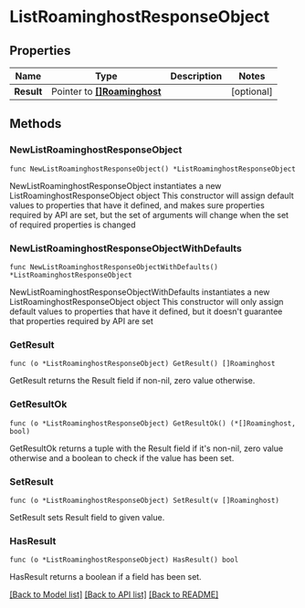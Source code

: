 # ListRoaminghostResponseObject

## Properties

Name | Type | Description | Notes
------------ | ------------- | ------------- | -------------
**Result** | Pointer to [**[]Roaminghost**](Roaminghost.md) |  | [optional] 

## Methods

### NewListRoaminghostResponseObject

`func NewListRoaminghostResponseObject() *ListRoaminghostResponseObject`

NewListRoaminghostResponseObject instantiates a new ListRoaminghostResponseObject object
This constructor will assign default values to properties that have it defined,
and makes sure properties required by API are set, but the set of arguments
will change when the set of required properties is changed

### NewListRoaminghostResponseObjectWithDefaults

`func NewListRoaminghostResponseObjectWithDefaults() *ListRoaminghostResponseObject`

NewListRoaminghostResponseObjectWithDefaults instantiates a new ListRoaminghostResponseObject object
This constructor will only assign default values to properties that have it defined,
but it doesn't guarantee that properties required by API are set

### GetResult

`func (o *ListRoaminghostResponseObject) GetResult() []Roaminghost`

GetResult returns the Result field if non-nil, zero value otherwise.

### GetResultOk

`func (o *ListRoaminghostResponseObject) GetResultOk() (*[]Roaminghost, bool)`

GetResultOk returns a tuple with the Result field if it's non-nil, zero value otherwise
and a boolean to check if the value has been set.

### SetResult

`func (o *ListRoaminghostResponseObject) SetResult(v []Roaminghost)`

SetResult sets Result field to given value.

### HasResult

`func (o *ListRoaminghostResponseObject) HasResult() bool`

HasResult returns a boolean if a field has been set.


[[Back to Model list]](../README.md#documentation-for-models) [[Back to API list]](../README.md#documentation-for-api-endpoints) [[Back to README]](../README.md)


